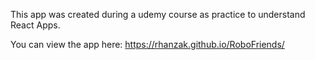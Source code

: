 This app was created during a udemy course as practice to understand React Apps. 

You can view the app here: https://rhanzak.github.io/RoboFriends/
